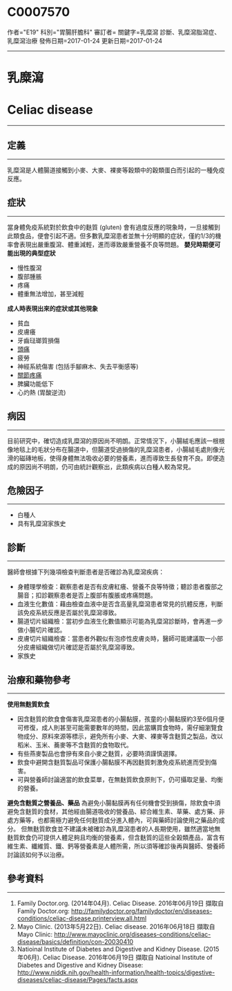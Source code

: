 # C0007570
作者="E19"
科別="胃腸肝膽科"
審訂者=
關鍵字=乳糜瀉 診斷、乳糜瀉脂瀉症、乳糜瀉治療
發佈日期=2017-01-24
更新日期=2017-01-24

----------
# 乳糜瀉
# Celiac disease
----------
## 定義
----------

乳糜瀉是人體腸道接觸到小麥、大麥、裸麥等穀類中的穀類蛋白而引起的一種免疫反應。 

## 症狀
----------

當身體免疫系統對於飲食中的麩質 (gluten) 會有過度反應的現象時，一旦接觸到此類食品，便會引起不適。但多數乳糜瀉患者並無十分明顯的症狀，僅約1/3的機率會表現出嚴重腹瀉、體重減輕，進而導致嚴重營養不良等問題。
**嬰兒時期便可能出現的典型症狀**

- 慢性腹瀉
- 腹部腫脹
- 疼痛
- 體重無法增加，甚至減輕

**成人時表現出來的症狀或其他現象**

- 貧血
- 皮膚癢
- 牙齒琺瑯質損傷
- [頭痛](C0018681)
- 疲勞
- 神經系統傷害 (包括手腳麻木、失去平衡感等)
- [關節疼痛](C0003862)
- 脾臟功能低下
- 心灼熱 (胃酸逆流) 
## 病因
----------

目前研究中，確切造成乳糜瀉的原因尚不明朗。正常情況下，小腸絨毛應該一根根像地毯上的毛狀分布在腸道中，但腸道受過損傷的乳糜瀉患者，小腸絨毛處則像光滑的磁磚地板，使得身體無法吸收必要的營養素，進而導致生長發育不良。即便造成的原因尚不明朗，仍可由統計觀察出，此類疾病以白種人較為常見。

## 危險因子
----------
- 白種人
- 具有乳糜瀉家族史
## 診斷
----------

醫師會根據下列幾項檢查判斷患者是否確診為乳糜瀉疾病：

- 身體理學檢查：觀察患者是否有皮膚紅癢、營養不良等特徵；聽診患者腹部之腸音；扣診觀察患者是否上腹部有腹脹或疼痛問題。 
- 血液生化數值：藉由檢查血液中是否含高量乳糜瀉患者常見的抗體反應，判斷該免疫系統反應是否屬於乳糜瀉導致。 
- 腸道切片組織檢：當初步血液生化數值顯示可能為乳糜瀉診斷時，會再進一步做小腸切片確認。
- 皮膚切片組織檢查：當患者外觀似有泡疹性皮膚炎時，醫師可能建議取一小部分皮膚組織做切片確認是否屬於乳糜瀉導致。 
- 家族史
## 治療和藥物參考
----------

**使用無麩質飲食**

- 因含麩質的飲食會傷害乳糜瀉患者的小腸黏膜，孩童的小腸黏膜約3至6個月便可修復，成人則甚至可能需要數年的時間，因此當購買食物時，需仔細瀏覽食物成分、原料來源等標示，避免所有小麥、大麥、裸麥等含麩質之製品，改以稻米、玉米、蕎麥等不含麩質的食物取代。
- 有些燕麥製品也會摻有來自小麥之麩質，必要時須謹慎選擇。
- 飲食中避開含麩質製品可保護小腸黏膜不再因麩質刺激免疫系統進而受到傷害。
- 可與營養師討論適當的飲食菜單，在無麩質飲食原則下，仍可攝取足量、均衡的營養。

**避免含麩質之營養品、藥品**
為避免小腸黏膜再有任何機會受到損傷，除飲食中須避免含麩質的食材，其他經由腸道吸收的營養品、綜合維生素、草藥、處方藥、非處方藥等，也都需極力避免任何麩質成分進入體內，可與藥師討論使用之藥品的成分。
但無麩質飲食並不建議未被確診為乳糜瀉患者的人長期使用，雖然適當地無麩質飲食仍可提供人體足夠且均衡的營養素，但含麩質的這些全榖類產品，富含有維生素、纖維質、鐵、鈣等營養素是人體所需，所以須等確診後再與醫師、營養師討論該如何予以治療。

## 參考資料
----------
1. Family Doctor.org. (2014年04月). Celiac Disease. 2016年06月19日 擷取自 Family Doctor.org: 
  http://familydoctor.org/familydoctor/en/diseases-conditions/celiac-disease.printerview.all.html
2. Mayo Clinic. (2013年5月22日). Celiac disease. 2016年06月18日 擷取自 Mayo Clinic: 
  http://www.mayoclinic.org/diseases-conditions/celiac-disease/basics/definition/con-20030410
3. Natioinal Institute of Diabetes and Digestive and Kidney Disease. (2015年06月). Celiac Disease. 2016年06月19日 擷取自 Natioinal Institute of Diabetes and Digestive and Kidney Disease: 
  http://www.niddk.nih.gov/health-information/health-topics/digestive-diseases/celiac-disease/Pages/facts.aspx

